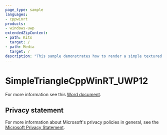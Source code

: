 ```yaml
---
page_type: sample
languages:
- cppwinrt
products:
- windows-uwp
extendedZipContent:
- path: Kits
  target: /
- path: Media
  target: /
description: "This sample demonstrates how to render a simple textured quad using Direct3D 12 in a Universal Windows Platform (UWP) app using C++/WinRT."
---
```


# SimpleTriangleCppWinRT_UWP12

For more information see this [Word document](https://github.com/microsoft/Xbox-ATG-Samples/blob/master/UWPSamples/IntroGraphics/SimpleTriangleCppWinRT_UWP12/Readme.docx).

## Privacy statement

For more information about Microsoft's privacy policies in general, see the [Microsoft Privacy Statement](https://privacy.microsoft.com/privacystatement/).
